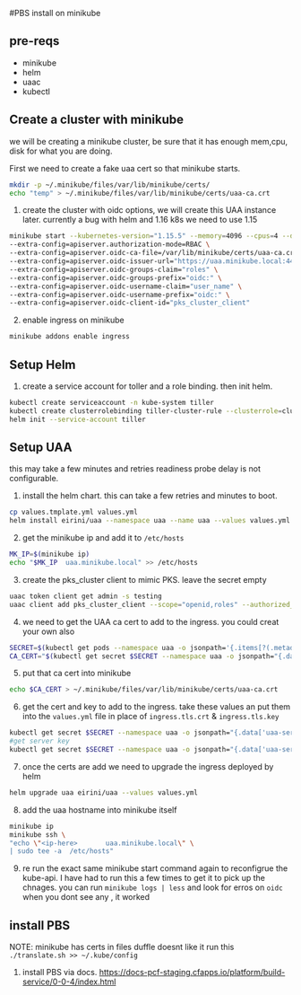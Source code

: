 
#PBS install on minikube

## pre-reqs

* minikube
* helm
* uaac
* kubectl
  

## Create a cluster with minikube

we will be creating a minikube cluster, be sure that it has enough mem,cpu, disk for what you are doing.

First we need to create a fake uaa cert so that minikube starts.
```bash
mkdir -p ~/.minikube/files/var/lib/minikube/certs/
echo "temp" > ~/.minikube/files/var/lib/minikube/certs/uaa-ca.crt
```

1. create the cluster with oidc options, we will create this UAA instance later. currently a bug with helm and 1.16 k8s we need to use 1.15
```bash
minikube start --kubernetes-version="1.15.5" --memory=4096 --cpus=4 --disk-size=30GB --vm-driver=hyperkit --bootstrapper=kubeadm \
--extra-config=apiserver.authorization-mode=RBAC \
--extra-config=apiserver.oidc-ca-file=/var/lib/minikube/certs/uaa-ca.crt \
--extra-config=apiserver.oidc-issuer-url="https://uaa.minikube.local:443/oauth/token" \
--extra-config=apiserver.oidc-groups-claim="roles" \
--extra-config=apiserver.oidc-groups-prefix="oidc:" \
--extra-config=apiserver.oidc-username-claim="user_name" \
--extra-config=apiserver.oidc-username-prefix="oidc:" \
--extra-config=apiserver.oidc-client-id="pks_cluster_client"
```

2. enable ingress on minikube

```bash
minikube addons enable ingress
```


## Setup Helm

1. create a service account for toller and a role binding. then init helm.
   
```bash
kubectl create serviceaccount -n kube-system tiller
kubectl create clusterrolebinding tiller-cluster-rule --clusterrole=cluster-admin --serviceaccount=kube-system:tiller
helm init --service-account tiller
```

## Setup UAA

this may take a few minutes and retries readiness probe delay is not configurable.

1. install the helm chart. this can take a few retries and minutes to boot.

```bash
cp values.tmplate.yml values.yml
helm install eirini/uaa --namespace uaa --name uaa --values values.yml
```
2. get the minikube ip and add it to `/etc/hosts`
   
```bash
MK_IP=$(minikube ip)
echo "$MK_IP  uaa.minikube.local" >> /etc/hosts
```

3. create the pks_cluster client to mimic PKS. leave the secret empty

```bash
uaac token client get admin -s testing
uaac client add pks_cluster_client --scope="openid,roles" --authorized_grant_types="password,refresh_token" --authorities="uaa.resource" --access_token_validity 600 --refresh_token_validity 21600 --secret=""
```


4. we need to get the UAA ca cert to add to the ingress. you could creat your own also
   
```bash
SECRET=$(kubectl get pods --namespace uaa -o jsonpath='{.items[?(.metadata.name=="uaa-0")].spec.containers[?(.name=="uaa")].env[?(.name=="INTERNAL_CA_CERT")].valueFrom.secretKeyRef.name}')
CA_CERT="$(kubectl get secret $SECRET --namespace uaa -o jsonpath="{.data['internal-ca-cert']}" | base64 --decode -)"
```

5. put that ca cert into minikube
   
```bash
echo $CA_CERT > ~/.minikube/files/var/lib/minikube/certs/uaa-ca.crt
```

6. get the cert and key to add to the ingress. take these values an put them into the `values.yml` file in place of `ingress.tls.crt` & `ingress.tls.key`

```bash
kubectl get secret $SECRET --namespace uaa -o jsonpath="{.data['uaa-server-cert']}" | base64 --decode -
#get server key
kubectl get secret $SECRET --namespace uaa -o jsonpath="{.data['uaa-server-cert-key']}" | base64 --decode -
```

7. once the certs are add we need to upgrade the ingress deployed by helm

```bash
helm upgrade uaa eirini/uaa --values values.yml
```

8. add the uaa hostname into minikube itself

```bash
minikube ip
minikube ssh \
"echo \"<ip-here>       uaa.minikube.local\" \
| sudo tee -a  /etc/hosts"
```

9. re run the exact same minikube start command again to reconfigrue the kube-api. I have had to run this a few times to get it to pick up the chnages. you can run `minikube logs | less` and look for erros on `oidc` when you dont see any , it worked


## install PBS

NOTE: minikube has certs in files duffle doesnt like it
run this `./translate.sh >> ~/.kube/config`

1. install PBS via docs. https://docs-pcf-staging.cfapps.io/platform/build-service/0-0-4/index.html

